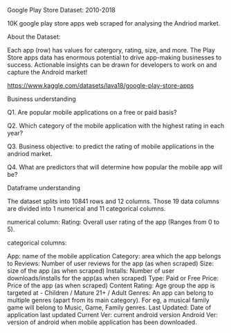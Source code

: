Google Play Store Dataset: 2010-2018

10K google play store apps web scraped for analysing the Andriod market.

About the Dataset:

Each app (row) has values for catergory, rating, size, and more. The Play Store apps data has enormous potential to drive app-making businesses to success. Actionable insights can be drawn for developers to work on and capture the Android market!

https://www.kaggle.com/datasets/lava18/google-play-store-apps

Business understanding

Q1. Are popular mobile applications on a free or paid basis?

Q2. Which category of the mobile application with the highest rating in each year? 

Q3. Business objective: to predict the rating of mobile applications in the andriod market.

Q4. What are predictors that will determine how popular the mobile app will be?

Dataframe understanding

The dataset splits into 10841 rows and 12 columns. Those 19 data columns are divided into 1 numerical and 11 categorical columns.

numerical column:
Rating: Overall user rating of the app (Ranges from 0 to 5).


categorical columns:

App: name of the mobile application
Category: area which the app belongs to
Reviews: Number of user reviews for the app (as when scraped)
Size: size of the app (as when scraped)
Installs: Number of user downloads/installs for the app(as when scraped)
Type: Paid or Free
Price: Price of the app (as when scraped)
Content Rating: Age group the app is targeted at - Children / Mature 21+ / Adult
Genres: An app can belong to multiple genres (apart from its main category). For eg, a musical family game will belong to Music, Game, Family genres.
Last Updated: Date of application last updated
Current Ver: current android version
Android Ver: version of android when mobile application has been downloaded.

